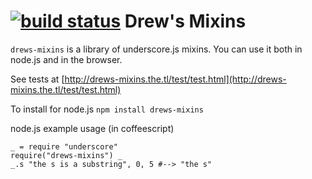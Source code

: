 [![build status](https://secure.travis-ci.org/drewlesueur/drews-mixins.png)](http://travis-ci.org/drewlesueur/drews-mixins)
Drew's Mixins
=============
`drews-mixins` is a library of underscore.js mixins. You can
use it both in node.js and in the browser.

See tests at [http://drews-mixins.the.tl/test/test.html](http://drews-mixins.the.tl/test/test.html)

To install for node.js `npm install drews-mixins`

node.js example usage (in coffeescript)

    _ = require "underscore"
    require("drews-mixins") _
    _.s "the s is a substring", 0, 5 #--> "the s"

